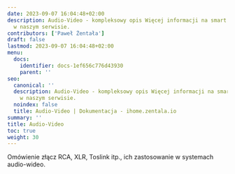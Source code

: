 ```yaml
---
date: 2023-09-07 16:04:48+02:00
description: Audio-Video - kompleksowy opis Więcej informacji na smart home znajdziesz
  w naszym serwisie.
contributors: ['Paweł Żentała']
draft: false
lastmod: 2023-09-07 16:04:48+02:00
menu:
  docs:
    identifier: docs-1ef656c776d43930
    parent: ''
seo:
  canonical: ''
  description: Audio-Video - kompleksowy opis Więcej informacji na smart home znajdziesz
    w naszym serwisie.
  noindex: false
  title: Audio-Video | Dokumentacja - ihome.zentala.io
summary: ''
title: Audio-Video
toc: true
weight: 30
---
```



 Omówienie złącz RCA, XLR, Toslink itp., ich zastosowanie w systemach audio-wideo.
